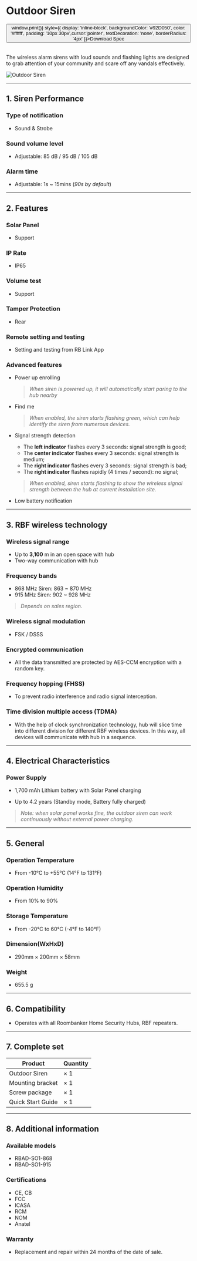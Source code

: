 ﻿# Outdoor Siren

<div style={{textAlign: 'center'}}>
<button onClick={() => window.print()} style={{ display: 'inline-block', backgroundColor: '#92D050', color: '#ffffff', padding: '10px 30px',cursor:'pointer', textDecoration: 'none', borderRadius: '4px' }}>Download Spec</button>
</div>

<br />

The wireless alarm sirens with loud sounds and flashing lights are designed to grab attention of your community and scare off any vandals effectively.

<div style={{textAlign:'center'}}>
<img src="https://dusunprj.oss-us-west-1.aliyuncs.com/roombanker/Outdoor%20Siren.png" alt="Outdoor Siren" style={{textAlign:'center',width:'25%'}} /> 
</div>

------

## 1. Siren Performance

### Type of notification

* Sound & Strobe

### Sound volume level

* Adjustable: 85 dB / 95 dB / 105 dB

### Alarm time

* Adjustable: 1s ~ 15mins (*90s by default*)
------

## 2. Features

### Solar Panel

* Support

### IP Rate

* IP65

### Volume test

* Support

### Tamper Protection

* Rear

### Remote setting and testing

* Setting and testing from RB Link App

### Advanced features

* Power up enrolling  

  > *When siren is powered up, it will automatically start paring to the hub nearby*

* Find me  

  > *When enabled, the siren starts flashing green, which can help identify the siren from numerous devices.*

* Signal strength detection

  * The **left indicator** flashes every 3 seconds: signal strength is good;
  * The **center indicator** flashes every 3 seconds: signal strength is medium;
  * The **right indicator** flashes every 3 seconds: signal strength is bad;
  * The **right indicator** flashes rapidly (4 times / second): no signal; 

  > *When enabled, siren starts flashing to show the wireless signal strength between the hub at current installation site.* 

* Low battery notification

------

## 3. RBF wireless technology

### Wireless signal range

* Up to **3,100** m in an open space with hub
* Two-way communication with hub

### Frequency bands

* 868 MHz Siren: 863 ~ 870 MHz
* 915 MHz Siren: 902 ~ 928 MHz  
> *Depends on sales region.*

### Wireless signal modulation

* FSK / DSSS

### Encrypted communication

* All the data transmitted are protected by AES-CCM encryption with a random key.

### Frequency hopping (FHSS)

* To prevent radio interference and radio signal interception.

### Time division multiple access (TDMA)

* With the help of clock synchronization technology, hub will slice time into different division for different RBF wireless devices. In this way, all devices will communicate with hub in a sequence.

------

## 4. Electrical Characteristics

### Power Supply

* 1,700 mAh Lithium battery with Solar Panel charging

* Up to 4.2 years (Standby mode, Battery fully charged)

> *Note: when solar panel works fine, the outdoor siren can work continuously without external power charging.*

------

## 5. General

### Operation Temperature

* From -10°С to +55°С (14°F to 131°F)

### Operation Humidity

* From 10% to 90%

### Storage Temperature

* From -20°C to 60°C (-4°F to 140°F)

### Dimension(WxHxD)

* 290mm × 200mm × 58mm

### Weight

* 655.5 g

------

## 6. Compatibility

* Operates with all Roombanker Home Security Hubs,  RBF repeaters.

------

## 7. Complete set

| Product           | Quantity |
| ----------------- | -------- |
| Outdoor Siren     | × 1      |
| Mounting bracket  | × 1      |
| Screw package     | × 1      |
| Quick Start Guide | × 1      |



------

## 8. Additional information

### Available models

* RBAD-SO1-868
* RBAD-SO1-915

### Certifications

* CE, CB
* FCC
* ICASA
* RCM
* NOM
* Anatel

### Warranty

* Replacement and repair within 24 months of the date of sale. 
